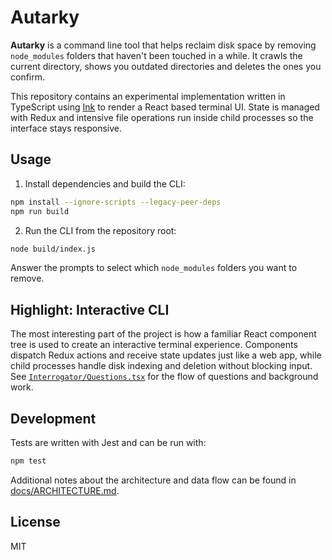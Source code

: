 # Autarky

**Autarky** is a command line tool that helps reclaim disk space by removing `node_modules` folders that haven't been touched in a while. It crawls the current directory, shows you outdated directories and deletes the ones you confirm.

This repository contains an experimental implementation written in TypeScript using [Ink](https://github.com/vadimdemedes/ink) to render a React based terminal UI. State is managed with Redux and intensive file operations run inside child processes so the interface stays responsive.

## Usage

1. Install dependencies and build the CLI:

```bash
npm install --ignore-scripts --legacy-peer-deps
npm run build
```

2. Run the CLI from the repository root:

```bash
node build/index.js
```

Answer the prompts to select which `node_modules` folders you want to remove.

## Highlight: Interactive CLI

The most interesting part of the project is how a familiar React component tree is used to create an interactive terminal experience. Components dispatch Redux actions and receive state updates just like a web app, while child processes handle disk indexing and deletion without blocking input. See [`Interrogator/Questions.tsx`](src/ui/containers/Interrogator/Questions.tsx) for the flow of questions and background work.

## Development

Tests are written with Jest and can be run with:

```bash
npm test
```

Additional notes about the architecture and data flow can be found in [docs/ARCHITECTURE.md](docs/ARCHITECTURE.md).

## License

MIT
